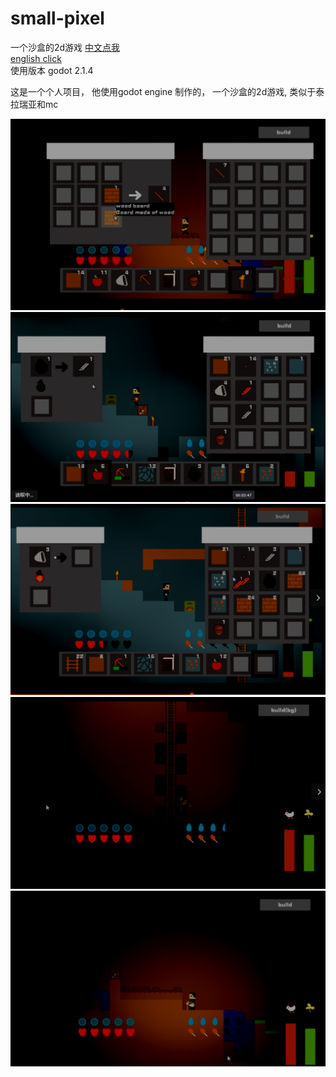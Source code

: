 # small-pixel  
一个沙盒的2d游戏
[中文点我](/readme_zh.md)  
[english click](/readme.md)  
使用版本  godot 2.1.4  

这是一个个人项目，
他使用godot engine 制作的，
一个沙盒的2d游戏,
类似于泰拉瑞亚和mc

![alt](/img1.png)
![alt](/img2.png)
![alt](/img3.png)
![alt](/img4.png)
![alt](/img5.png)
